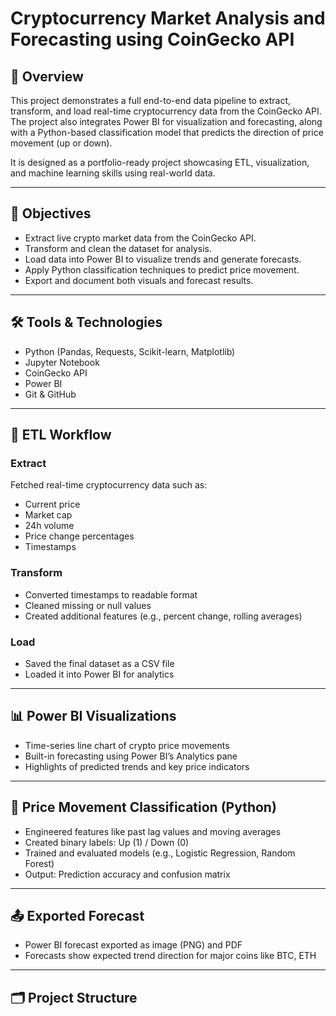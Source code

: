 # Cryptocurrency Market Analysis and Forecasting using CoinGecko API

## 📌 Overview
This project demonstrates a full end-to-end data pipeline to extract, transform, and load real-time cryptocurrency data from the CoinGecko API. The project also integrates Power BI for visualization and forecasting, along with a Python-based classification model that predicts the direction of price movement (up or down). 

It is designed as a portfolio-ready project showcasing ETL, visualization, and machine learning skills using real-world data.

---

## 🎯 Objectives
- Extract live crypto market data from the CoinGecko API.
- Transform and clean the dataset for analysis.
- Load data into Power BI to visualize trends and generate forecasts.
- Apply Python classification techniques to predict price movement.
- Export and document both visuals and forecast results.

---

## 🛠️ Tools & Technologies
- Python (Pandas, Requests, Scikit-learn, Matplotlib)
- Jupyter Notebook
- CoinGecko API
- Power BI
- Git & GitHub

---

## 🔄 ETL Workflow
### Extract
Fetched real-time cryptocurrency data such as:
- Current price
- Market cap
- 24h volume
- Price change percentages
- Timestamps

### Transform
- Converted timestamps to readable format
- Cleaned missing or null values
- Created additional features (e.g., percent change, rolling averages)

### Load
- Saved the final dataset as a CSV file
- Loaded it into Power BI for analytics

---

## 📊 Power BI Visualizations
- Time-series line chart of crypto price movements
- Built-in forecasting using Power BI’s Analytics pane
- Highlights of predicted trends and key price indicators

---

## 🤖 Price Movement Classification (Python)
- Engineered features like past lag values and moving averages
- Created binary labels: Up (1) / Down (0)
- Trained and evaluated models (e.g., Logistic Regression, Random Forest)
- Output: Prediction accuracy and confusion matrix

---

## 📤 Exported Forecast
- Power BI forecast exported as image (PNG) and PDF
- Forecasts show expected trend direction for major coins like BTC, ETH

---

## 🗂️ Project Structure

